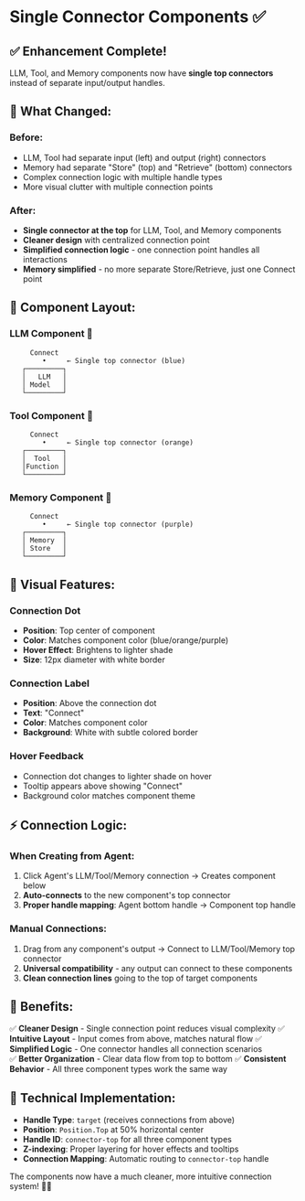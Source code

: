 # Single Connector Components ✅

## ✅ Enhancement Complete!

LLM, Tool, and Memory components now have **single top connectors** instead of separate input/output handles.

## 🔧 **What Changed:**

### **Before:**
- LLM, Tool had separate input (left) and output (right) connectors
- Memory had separate "Store" (top) and "Retrieve" (bottom) connectors
- Complex connection logic with multiple handle types
- More visual clutter with multiple connection points

### **After:**
- **Single connector at the top** for LLM, Tool, and Memory components
- **Cleaner design** with centralized connection point
- **Simplified connection logic** - one connection point handles all interactions
- **Memory simplified** - no more separate Store/Retrieve, just one Connect point

## 🎯 **Component Layout:**

### **LLM Component** 🧠
```
     Connect
        •     ← Single top connector (blue)
   ┌─────────┐
   │   LLM   │
   │ Model   │
   └─────────┘
```

### **Tool Component** 🔧
```
     Connect
        •     ← Single top connector (orange)
   ┌─────────┐
   │  Tool   │
   │Function │
   └─────────┘
```

### **Memory Component** 💾
```
     Connect
        •     ← Single top connector (purple)
   ┌─────────┐
   │ Memory  │
   │ Store   │
   └─────────┘
```

## 🎨 **Visual Features:**

### **Connection Dot**
- **Position**: Top center of component
- **Color**: Matches component color (blue/orange/purple)
- **Hover Effect**: Brightens to lighter shade
- **Size**: 12px diameter with white border

### **Connection Label**
- **Position**: Above the connection dot
- **Text**: "Connect" 
- **Color**: Matches component color
- **Background**: White with subtle colored border

### **Hover Feedback**
- Connection dot changes to lighter shade on hover
- Tooltip appears above showing "Connect"
- Background color matches component theme

## ⚡ **Connection Logic:**

### **When Creating from Agent:**
1. Click Agent's LLM/Tool/Memory connection → Creates component below
2. **Auto-connects** to the new component's top connector
3. **Proper handle mapping**: Agent bottom handle → Component top handle

### **Manual Connections:**
1. Drag from any component's output → Connect to LLM/Tool/Memory top connector
2. **Universal compatibility** - any output can connect to these components
3. **Clean connection lines** going to the top of target components

## 🚀 **Benefits:**

✅ **Cleaner Design** - Single connection point reduces visual complexity
✅ **Intuitive Layout** - Input comes from above, matches natural flow
✅ **Simplified Logic** - One connector handles all connection scenarios  
✅ **Better Organization** - Clear data flow from top to bottom
✅ **Consistent Behavior** - All three component types work the same way

## 📐 **Technical Implementation:**

- **Handle Type**: `target` (receives connections from above)
- **Position**: `Position.Top` at 50% horizontal center
- **Handle ID**: `connector-top` for all three component types
- **Z-indexing**: Proper layering for hover effects and tooltips
- **Connection Mapping**: Automatic routing to `connector-top` handle

The components now have a much cleaner, more intuitive connection system! 🎉✨
